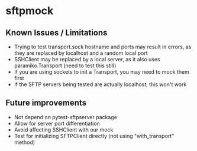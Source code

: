 # sftpmock


## Known Issues / Limitations
- Trying to test transport.sock hostname and ports may result in errors, as they are replaced by localhost and a random local port
- SSHClient may be replaced by a local server, as it also uses paramiko.Transport (need to test this still)
- If you are using sockets to init a Transport, you may need to mock them first
- If the SFTP servers being tested are actually localhost, this won't work

## Future improvements
- Not depend on pytest-sftpserver package
- Allow for server port differentiation
- Avoid affecting SSHClient with our mock
- Test for initializing SFTPClient directly (not using "with_transport" method)